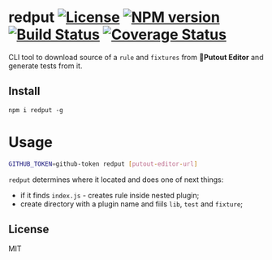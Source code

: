 # redput [![License][LicenseIMGURL]][LicenseURL] [![NPM version][NPMIMGURL]][NPMURL] [![Build Status][BuildStatusIMGURL]][BuildStatusURL] [![Coverage Status][CoverageIMGURL]][CoverageURL]

[NPMURL]: https://npmjs.org/package/redput "npm"
[NPMIMGURL]: https://img.shields.io/npm/v/redput.svg?style=flat
[BuildStatusURL]: https://github.com/coderaiser/redput/actions?query=workflow%3A%22Node+CI%22 "Build Status"
[BuildStatusIMGURL]: https://github.com/coderaiser/redput/workflows/Node%20CI/badge.svg
[LicenseURL]: https://tldrlegal.com/license/mit-license "MIT License"
[LicenseIMGURL]: https://img.shields.io/badge/license-MIT-317BF9.svg?style=flat
[CoverageURL]: https://coveralls.io/github/coderaiser/redput?branch=master
[CoverageIMGURL]: https://coveralls.io/repos/coderaiser/redput/badge.svg?branch=master&service=github

CLI tool to download source of a `rule` and `fixtures` from 🐊**Putout Editor** and generate tests from it. 

## Install

```
npm i redput -g
```

# Usage

```sh
GITHUB_TOKEN=github-token redput [putout-editor-url]
```

`redput` determines where it located and does one of next things:

- if it finds `index.js` - creates rule inside nested plugin;
- create directory with a plugin name and fiils `lib`, `test` and `fixture`;

## License

MIT
